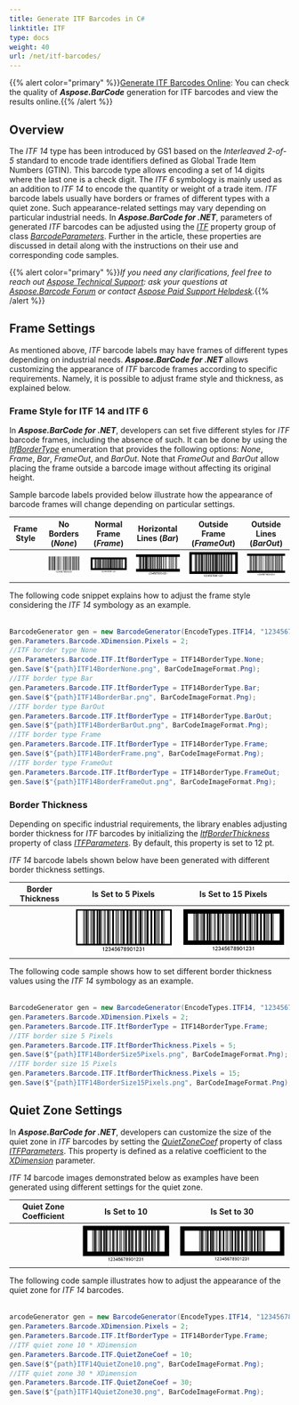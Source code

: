 ```yaml
---
title: Generate ITF Barcodes in C#
linktitle: ITF
type: docs
weight: 40
url: /net/itf-barcodes/
---
```

{{% alert color="primary" %}}[Generate ITF Barcodes Online](https://products.aspose.app/barcode/generate/itf): You can check the quality of ***Aspose.BarCode*** generation for ITF barcodes and view the results online.{{% /alert %}}

## **Overview**
The *ITF 14* type has been introduced by GS1 based on the *Interleaved 2-of-5* standard to encode trade identifiers defined as Global Trade Item Numbers (GTIN). This barcode type allows encoding a set of 14 digits where the last one is a check digit. The *ITF 6* symbology is mainly used as an addition to *ITF 14* to encode the quantity or weight of a trade item. *ITF* barcode labels usually have borders or frames of different types with a quiet zone. Such appearance-related settings may vary depending on particular industrial needs. In ***Aspose.BarCode for .NET***, parameters of generated *ITF* barcodes can be adjusted using the [*ITF*](https://reference.aspose.com/barcode/net/aspose.barcode.generation/barcodeparameters/properties/itf) property group of class [*BarcodeParameters*](https://reference.aspose.com/barcode/net/aspose.barcode.generation/barcodeparameters). Further in the article, these properties are discussed in detail along with the instructions on their use and corresponding code samples.
  
{{% alert color="primary" %}}*If you need any clarifications, feel free to reach out [Aspose Technical Support](/barcode/net/technical-support/): ask your questions at [Aspose.Barcode Forum](https://forum.aspose.com/c/barcode/13) or contact [Aspose Paid Support Helpdesk](https://helpdesk.aspose.com/).*{{% /alert %}}

## **Frame Settings**
As mentioned above, *ITF* barcode labels may have frames of different types depending on industrial needs. ***Aspose.BarCode for .NET*** allows customizing the appearance of *ITF* barcode frames according to specific requirements. Namely, it is possible to adjust frame style and thickness, as explained below.
 
### **Frame Style for ITF 14 and ITF 6**
In ***Aspose.BarCode for .NET***, developers can set five different styles for *ITF* barcode frames, including the absence of such. It can be done by using the [*ItfBorderType*](https://reference.aspose.com/barcode/net/aspose.barcode.generation/itf14bordertype) enumeration that provides the following options: *None*, *Frame*, *Bar*, *FrameOut*, and *BarOut*. Note that *FrameOut* and *BarOut* allow placing the frame outside a barcode image without affecting its original height. 
  
Sample barcode labels provided below illustrate how the appearance of barcode frames will change depending on particular settings. 
  
|Frame Style|No Borders (*None*)|Normal Frame (*Frame*)|Horizontal Lines (*Bar*)|Outside Frame (*FrameOut*)|Outside Lines (*BarOut*)|
| :-: | :-: | :-: | :-: | :-: | :-: |
| |<img src="itf14bordernone.png">|<img src="itf14borderframe.png">|<img src="itf14borderbar.png">|<img src="itf14borderframeout.png">|<img src="itf14borderbarout.png">|
  
The following code snippet explains how to adjust the frame style considering the *ITF 14* symbology as an example.
  
``` csharp

BarcodeGenerator gen = new BarcodeGenerator(EncodeTypes.ITF14, "12345678901231");
gen.Parameters.Barcode.XDimension.Pixels = 2;
//ITF border type None
gen.Parameters.Barcode.ITF.ItfBorderType = ITF14BorderType.None;
gen.Save($"{path}ITF14BorderNone.png", BarCodeImageFormat.Png);
//ITF border type Bar
gen.Parameters.Barcode.ITF.ItfBorderType = ITF14BorderType.Bar;
gen.Save($"{path}ITF14BorderBar.png", BarCodeImageFormat.Png);
//ITF border type BarOut
gen.Parameters.Barcode.ITF.ItfBorderType = ITF14BorderType.BarOut;
gen.Save($"{path}ITF14BorderBarOut.png", BarCodeImageFormat.Png);
//ITF border type Frame
gen.Parameters.Barcode.ITF.ItfBorderType = ITF14BorderType.Frame;
gen.Save($"{path}ITF14BorderFrame.png", BarCodeImageFormat.Png);
//ITF border type FrameOut
gen.Parameters.Barcode.ITF.ItfBorderType = ITF14BorderType.FrameOut;
gen.Save($"{path}ITF14BorderFrameOut.png", BarCodeImageFormat.Png);

```
  
### **Border Thickness**
Depending on specific industrial requirements, the library enables adjusting border thickness for *ITF* barcodes by initializing the [*ItfBorderThickness*](https://reference.aspose.com/barcode/net/aspose.barcode.generation/itfparameters/properties/itfborderthickness) property of class [*ITFParameters*](https://reference.aspose.com/barcode/net/aspose.barcode.generation/itfparameters). By default, this property is set to 12 pt.
  
*ITF 14* barcode labels shown below have been generated with different border thickness settings.
  
|Border Thickness|Is Set to 5 Pixels|Is Set to 15 Pixels|
| :-: | :-: | :-: |
| |<img src="itf14bordersize5pixels.png">|<img src="itf14bordersize15pixels.png">|
  
The following code sample shows how to set different border thickness values using the *ITF 14* symbology as an example.
  
``` csharp

BarcodeGenerator gen = new BarcodeGenerator(EncodeTypes.ITF14, "12345678901231");
gen.Parameters.Barcode.XDimension.Pixels = 2;
gen.Parameters.Barcode.ITF.ItfBorderType = ITF14BorderType.Frame;
//ITF border size 5 Pixels
gen.Parameters.Barcode.ITF.ItfBorderThickness.Pixels = 5;
gen.Save($"{path}ITF14BorderSize5Pixels.png", BarCodeImageFormat.Png);
//ITF border size 15 Pixels
gen.Parameters.Barcode.ITF.ItfBorderThickness.Pixels = 15;
gen.Save($"{path}ITF14BorderSize15Pixels.png", BarCodeImageFormat.Png);

```
  
## **Quiet Zone Settings**
In ***Aspose.BarCode for .NET***, developers can customize the size of the quiet zone in *ITF* barcodes by setting the [*QuietZoneCoef*](https://reference.aspose.com/barcode/net/aspose.barcode.generation/itfparameters/properties/quietzonecoef) property of class [*ITFParameters*](https://reference.aspose.com/barcode/net/aspose.barcode.generation/itfparameters). This property is defined as a relative coefficient to the [*XDimension*](https://reference.aspose.com/barcode/net/aspose.barcode.generation/barcodeparameters/properties/xdimension) parameter.  
  
*ITF 14* barcode images demonstrated below as examples have been generated using different settings for the quiet zone. 
  
|Quiet Zone Coefficient|Is Set to 10|Is Set to 30|
| :-: | :-: | :-: |
| |<img src="itf14quietzone10.png">|<img src="itf14quietzone30.png">|
  
The following code sample illustrates how to adjust the appearance of the quiet zone for *ITF 14* barcodes.
  
``` csharp

arcodeGenerator gen = new BarcodeGenerator(EncodeTypes.ITF14, "12345678901231");
gen.Parameters.Barcode.XDimension.Pixels = 2;
gen.Parameters.Barcode.ITF.ItfBorderType = ITF14BorderType.Frame;
//ITF quiet zone 10 * XDimension
gen.Parameters.Barcode.ITF.QuietZoneCoef = 10;
gen.Save($"{path}ITF14QuietZone10.png", BarCodeImageFormat.Png);
//ITF quiet zone 30 * XDimension
gen.Parameters.Barcode.ITF.QuietZoneCoef = 30;
gen.Save($"{path}ITF14QuietZone30.png", BarCodeImageFormat.Png);

```